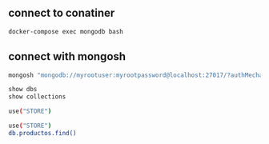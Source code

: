 ## connect to conatiner

``` sh
docker-compose exec mongodb bash
```
## connect with mongosh

``` sh
mongosh "mongodb://myrootuser:myrootpassword@localhost:27017/?authMechanism=DEFAULT&tls=false"
```

``` sh
show dbs
show collections

```

``` sh
use("STORE")

```

``` sh
use("STORE")
db.productos.find()

```